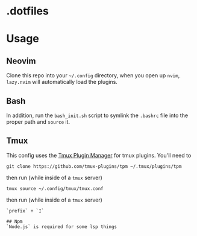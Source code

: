 # .dotfiles

# Usage

## Neovim
Clone this repo into your `~/.config` directory, when you open up `nvim`, `lazy.nvim` will automatically load the plugins. 

## Bash
In addition, run the `bash_init.sh` script to symlink the `.bashrc` file into the proper path and `source` it.

## Tmux
This config uses the [Tmux Plugin Manager](https://github.com/tmux-plugins/tpm) for tmux plugins. You'll need to 
```
git clone https://github.com/tmux-plugins/tpm ~/.tmux/plugins/tpm
```
then run (while inside of a `tmux` server)
```
tmux source ~/.config/tmux/tmux.conf
```
then run (while inside of a `tmux` server)
```
`prefix` + `I`

## Npm
`Node.js` is required for some lsp things
